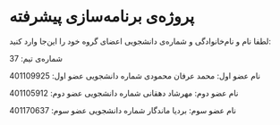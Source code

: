 # پروژه‌ی برنامه‌سازی پیشرفته
لطفا نام و نام‌خانوادگی و شماره‌ی دانشجویی اعضای گروه خود را این‌جا وارد کنید:

شماره‌ی تیم: 37

نام عضو اول: محمد عرفان محمودی
شماره دانشجویی عضو اول: 401109925

نام عضو دوم: مهرشاد دهقانی
شماره دانشجویی عضو دوم: 401105912

نام عضو سوم: بردیا ماندگار
شماره دانشجویی عضو سوم: 401170637
